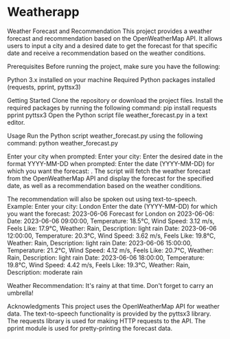 # Weatherapp

Weather Forecast and Recommendation
This project provides a weather forecast and recommendation based on the OpenWeatherMap API. It allows users to input a city and a desired date to get the forecast for that specific date and receive a recommendation based on the weather conditions.

Prerequisites
Before running the project, make sure you have the following:

Python 3.x installed on your machine
Required Python packages installed (requests, pprint, pyttsx3)

Getting Started
Clone the repository or download the project files.
Install the required packages by running the following command:
pip install requests pprint pyttsx3
Open the Python script file weather_forecast.py in a text editor.

Usage
Run the Python script weather_forecast.py using the following command:
python weather_forecast.py

Enter your city when prompted: Enter your city: 
Enter the desired date in the format YYYY-MM-DD when prompted: Enter the date (YYYY-MM-DD) for which you want the forecast: .
The script will fetch the weather forecast from the OpenWeatherMap API and display the forecast for the specified date, as well as a recommendation based on the weather conditions.

The recommendation will also be spoken out using text-to-speech.
Example:
Enter your city: London
Enter the date (YYYY-MM-DD) for which you want the forecast: 2023-06-06
Forecast for London on 2023-06-06:
Date: 2023-06-06 09:00:00, Temperature: 18.5°C, Wind Speed: 3.12 m/s, Feels Like: 17.9°C, Weather: Rain, Description: light rain
Date: 2023-06-06 12:00:00, Temperature: 20.3°C, Wind Speed: 3.62 m/s, Feels Like: 19.8°C, Weather: Rain, Description: light rain
Date: 2023-06-06 15:00:00, Temperature: 21.2°C, Wind Speed: 4.12 m/s, Feels Like: 20.7°C, Weather: Rain, Description: light rain
Date: 2023-06-06 18:00:00, Temperature: 19.8°C, Wind Speed: 4.42 m/s, Feels Like: 19.3°C, Weather: Rain, Description: moderate rain

Weather Recommendation: It's rainy at that time. Don't forget to carry an umbrella!

Acknowledgments
This project uses the OpenWeatherMap API for weather data.
The text-to-speech functionality is provided by the pyttsx3 library.
The requests library is used for making HTTP requests to the API.
The pprint module is used for pretty-printing the forecast data.




